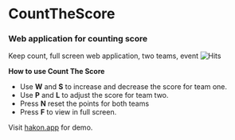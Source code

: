 # CountTheScore
### Web application for counting score
Keep count, full screen web application, two teams, event
![Hits](https://hitcounter.pythonanywhere.com/count/tag.svg?url=https%3A%2F%2Fgithub.com%2Fhakoares%2FCountTheScore)

**How to use Count The Score**
- Use **W** and **S** to increase and decrease the score for team one.
- Use **P** and **L** to adjust the score for team two.
- Press **N** reset the points for both teams
- Press **F** to view in full screen.


Visit [hakon.app](https://hakon.app/score/) for demo.
